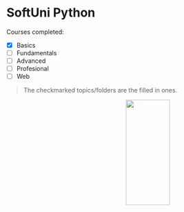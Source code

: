 # SoftUni Python

Courses completed:
- [x] Basics
- [ ] Fundamentals
- [ ] Advanced
- [ ] Profesional
- [ ] Web

> The checkmarked topics/folders are the filled in ones.

<img align = "right" width = "45%" height = "25%" src="https://user-images.githubusercontent.com/106432651/199161139-250925f2-39e1-4770-9b6a-e042327c83d3.png">
